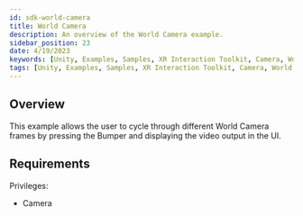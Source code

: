 ```yaml
---
id: sdk-world-camera
title: World Camera
description: An overview of the World Camera example.
sidebar_position: 23
date: 4/19/2023
keywords: [Unity, Examples, Samples, XR Interaction Toolkit, Camera, World Camera]
tags: [Unity, Examples, Samples, XR Interaction Toolkit, Camera, World Camera]
---
```



## Overview

This example allows the user to cycle through different World Camera frames by pressing the Bumper and displaying the video output in the UI.

## Requirements

Privileges:

- Camera

